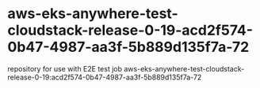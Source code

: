 # aws-eks-anywhere-test-cloudstack-release-0-19-acd2f574-0b47-4987-aa3f-5b889d135f7a-72
repository for use with E2E test job aws-eks-anywhere-test-cloudstack-release-0-19:acd2f574-0b47-4987-aa3f-5b889d135f7a-72

